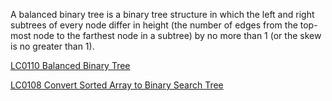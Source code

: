 A balanced binary tree is a binary tree structure in which the left and right subtrees of every node differ in height (the number of edges from the top-most node to the farthest node in a subtree) by no more than 1 (or the skew is no greater than 1).

[LC0110 Balanced Binary Tree](../Problems/LC/LC0110.md)

[LC0108 Convert Sorted Array to Binary Search Tree](../Problems/LC/LC0108.md)